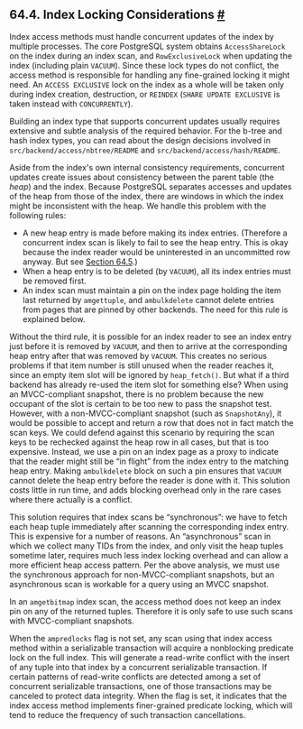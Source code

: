 ## 64.4. Index Locking Considerations [#](#INDEX-LOCKING)

Index access methods must handle concurrent updates of the index by multiple processes. The core PostgreSQL system obtains `AccessShareLock` on the index during an index scan, and `RowExclusiveLock` when updating the index (including plain `VACUUM`). Since these lock types do not conflict, the access method is responsible for handling any fine-grained locking it might need. An `ACCESS EXCLUSIVE` lock on the index as a whole will be taken only during index creation, destruction, or `REINDEX` (`SHARE UPDATE EXCLUSIVE` is taken instead with `CONCURRENTLY`).

Building an index type that supports concurrent updates usually requires extensive and subtle analysis of the required behavior. For the b-tree and hash index types, you can read about the design decisions involved in `src/backend/access/nbtree/README` and `src/backend/access/hash/README`.

Aside from the index's own internal consistency requirements, concurrent updates create issues about consistency between the parent table (the *heap*) and the index. Because PostgreSQL separates accesses and updates of the heap from those of the index, there are windows in which the index might be inconsistent with the heap. We handle this problem with the following rules:

* A new heap entry is made before making its index entries. (Therefore a concurrent index scan is likely to fail to see the heap entry. This is okay because the index reader would be uninterested in an uncommitted row anyway. But see [Section 64.5](index-unique-checks.html "64.5. Index Uniqueness Checks").)
* When a heap entry is to be deleted (by `VACUUM`), all its index entries must be removed first.
* An index scan must maintain a pin on the index page holding the item last returned by `amgettuple`, and `ambulkdelete` cannot delete entries from pages that are pinned by other backends. The need for this rule is explained below.

Without the third rule, it is possible for an index reader to see an index entry just before it is removed by `VACUUM`, and then to arrive at the corresponding heap entry after that was removed by `VACUUM`. This creates no serious problems if that item number is still unused when the reader reaches it, since an empty item slot will be ignored by `heap_fetch()`. But what if a third backend has already re-used the item slot for something else? When using an MVCC-compliant snapshot, there is no problem because the new occupant of the slot is certain to be too new to pass the snapshot test. However, with a non-MVCC-compliant snapshot (such as `SnapshotAny`), it would be possible to accept and return a row that does not in fact match the scan keys. We could defend against this scenario by requiring the scan keys to be rechecked against the heap row in all cases, but that is too expensive. Instead, we use a pin on an index page as a proxy to indicate that the reader might still be “in flight” from the index entry to the matching heap entry. Making `ambulkdelete` block on such a pin ensures that `VACUUM` cannot delete the heap entry before the reader is done with it. This solution costs little in run time, and adds blocking overhead only in the rare cases where there actually is a conflict.

This solution requires that index scans be “synchronous”: we have to fetch each heap tuple immediately after scanning the corresponding index entry. This is expensive for a number of reasons. An “asynchronous” scan in which we collect many TIDs from the index, and only visit the heap tuples sometime later, requires much less index locking overhead and can allow a more efficient heap access pattern. Per the above analysis, we must use the synchronous approach for non-MVCC-compliant snapshots, but an asynchronous scan is workable for a query using an MVCC snapshot.

In an `amgetbitmap` index scan, the access method does not keep an index pin on any of the returned tuples. Therefore it is only safe to use such scans with MVCC-compliant snapshots.

When the `ampredlocks` flag is not set, any scan using that index access method within a serializable transaction will acquire a nonblocking predicate lock on the full index. This will generate a read-write conflict with the insert of any tuple into that index by a concurrent serializable transaction. If certain patterns of read-write conflicts are detected among a set of concurrent serializable transactions, one of those transactions may be canceled to protect data integrity. When the flag is set, it indicates that the index access method implements finer-grained predicate locking, which will tend to reduce the frequency of such transaction cancellations.